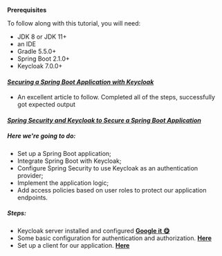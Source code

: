 
**Prerequisites**

To follow along with this tutorial, you will need:

- JDK 8 or JDK 11+
- an IDE
- Gradle 5.5.0+
- Spring Boot 2.1.0+
- Keycloak 7.0.0+

#### [_Securing a Spring Boot Application with Keycloak_](https://www.thomasvitale.com/spring-boot-keycloak-security/)

- An excellent article to follow. Completed all of the steps, successfully got expected output

#### [_Spring Security and Keycloak to Secure a Spring Boot Application_](https://www.thomasvitale.com/spring-security-keycloak/)

##### Here we're going to do:

- Set up a Spring Boot application;
- Integrate Spring Boot with Keycloak;
- Configure Spring Security to use Keycloak as an authentication provider;
- Implement the application logic;
- Add access policies based on user roles to protect our application endpoints.

##### Steps:

- Keycloak server installed and configured [**Google it 😋**](https://www.thomasvitale.com/introducing-keycloak-identity-access-management/)
- Some basic configuration for authentication and authorization. [**Here**](https://www.thomasvitale.com/keycloak-configuration-authentication-authorisation/)
- Set up a client for our application. [**Here**](https://www.thomasvitale.com/keycloak-authentication-flow-sso-client/)







